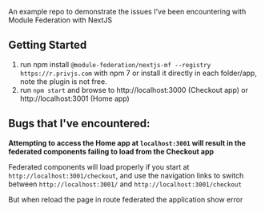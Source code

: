 An example repo to demonstrate the issues I've been encountering with Module Federation with NextJS

## Getting Started
1. run npm install `@module-federation/nextjs-mf --registry https://r.privjs.com` with npm 7 or install it directly in each folder/app, note the plugin is not free.
2. run `npm start` and browse to http://localhost:3000 (Checkout app) or http://localhost:3001 (Home app)

## Bugs that I've encountered:

**Attempting to access the Home app at `localhost:3001` will result in the federated components failing to load from the Checkout app**


Federated components will load properly if you start at `http://localhost:3001/checkout`, and use the navigation links to switch between `http://localhost:3001/` and `http://localhost:3001/checkout`


But when reload the page in route federated the application show error
